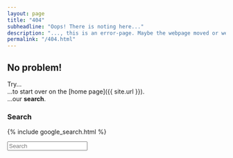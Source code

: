 ```yaml
---
layout: page
title: "404"
subheadline: "Oops! There is noting here..."
description: "..., this is an error-page. Maybe the webpage moved or we deleted it. Or did you maybe mistype the URL?"
permalink: "/404.html"
---
```

## No problem!

Try...  
...to start over on the [home page]({{ site.url }}).  
...our **search**.


### Search 

{% include google_search.html %}

<form onsubmit="google_search()" >
  <input type="text" id="google-search" placeholder="Search">
</form>